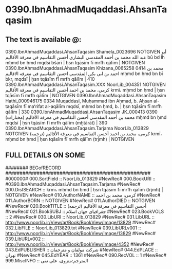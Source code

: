 # 0390.IbnAhmadMuqaddasi.AhsanTaqasim

## The text is available @:

0390.IbnAhmadMuqaddasi.AhsanTaqasim	Shamela_0023696	NOTGIVEN	أبو عبد الله محمد بن أحمد المقدسي البشاري	أحسن التقاسيم في معرفة الأقاليم	bū bd lh mḥmd bn ḥmd mqdsī bšārī | ḥsn tqāsīm fī mrfh qālīm | NOTGIVEN
0390.IbnAhmadMuqaddasi.AhsanTaqasim	Khizana_0065258	0414	محمد بن احمد بن ابي بكر, المقدسي	احسن التقاسيم في معرفه الاقاليم	mḥmd bn ḥmd bn bī bkr, mqdsī | ḥsn tqāsīm fī mrfh qālīm | 410
0390.IbnAhmadMuqaddasi.AhsanTaqasim.XXX	NoorLib_004351	NOTGIVEN	کرمی، محمد بن احمد	أحسن التقاسيم في معرفة الأقاليم	krmī، mḥmd bn ḥmd | ḥsn tqāsīm fī mrfh qālīm | NOTGIVEN
0390.IbnAhmadMuqaddasi.AhsanTaqasim	Hathi_000946175	0334	Muqaddasī, Muḥammad ibn Aḥmad, b.	Aḥsan al-taqāsīm fī maʻrifat al-aqālīm	mqdsī, mḥmd bn ḥmd, b. | ḥsn tqāsīm fī mrfh qālīm | 330
0390.IbnAhmadMuqaddasi.AhsanTaqasim	JK_000413	0390	محمد بن أحمد المقدسي	أحسن التقاسيم في معرفة الأقاليم (مختارات)	mḥmd bn ḥmd mqdsī | ḥsn tqāsīm fī mrfh qālīm (mḫtārāt) | 390
0390.IbnAhmadMuqaddasi.AhsanTaqasim.Tarjama	NoorLib_013829	NOTGIVEN	کرمی، محمد بن احمد	أحسن التقاسيم في معرفة الأقاليم (ترجمه)	krmī، mḥmd bn ḥmd | ḥsn tqāsīm fī mrfh qālīm (trjmh) | NOTGIVEN


## FULL DETAILS ON SOME ##

######## BEGofRECORD ###################################################
#000000# 000.SortField	:: NoorLib_013829
#NewRec# 000.BookURI	:: #0390.IbnAhmadMuqaddasi.AhsanTaqasim.Tarjama
#NewRec# 000.DistSEARCH	:: krmī، mḥmd bn ḥmd | ḥsn tqāsīm fī mrfh qālīm (trjmh) | NOTGIVEN
#NewRec# 010.AuthorNAME	:: کرمی، محمد بن احمد
#NewRec# 011.AuthorBORN	:: NOTGIVEN
#NewRec# 011.AuthorDIED	:: NOTGIVEN
#NewRec# 020.BookTITLE	:: أحسن التقاسيم في معرفة الأقاليم (ترجمه)
#NewRec# 021.BookSUBJ	:: جغرافیای جهان اسلام
#NewRec# 023.BookVOLS	:: 2
#NewRec# 030.LibURI	:: NoorLib_013829
#NewRec# 031.LibURL	:: http://www.noorlib.ir/View/ar/Book/BookView/Image/13829
#NewRec# 032.LibFILE	:: NoorLib_013829.txt
#NewRec# 039.LibURLv001	:: http://www.noorlib.ir/View/ar/Book/BookView/Image/13829
#NewRec# 039.LibURLv002	:: http://www.noorlib.ir/View/ar/Book/BookView/Image/4352
#NewRec# 043.EdPUBLISHER	:: شرکت مولفان و مترجمان
#NewRec# 044.EdPLACE	:: تهران
#NewRec# 045.EdYEAR	:: 1361
#NewRec# 090.RecVOL	:: 1
#NewRec# 999.MiscINFO	:: المترجم:منزوی، علی نقی
